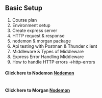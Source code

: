 ## Basic Setup

1. Course plan
2. Environment setup
3. Create express server
4. HTTP request & response
5. nodemon & morgan package
6. Api testing with Postman & Thunder client
7. Middleware & Types of Middleware
8. Express Error Handling Middleware
9. How to handle HTTP errors ->http-errors

#### Click here to Nodemon [Nodemon](https://www.npmjs.com/package/nodemon)

```npm i --save-dev nodemon

```

#### Click here to Morgan [Nodemon](https://www.npmjs.com/package/morgan)

```npm i --save-dev morgan

```
